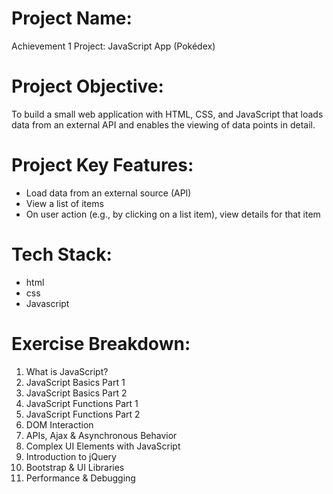 # Project Name:
Achievement 1 Project: JavaScript App (Pokédex)

# Project Objective:
To build a small web application with HTML, CSS, and JavaScript that loads
data from an external API and enables the viewing of data points in detail.

# Project Key Features:
* Load data from an external source (API)
* View a list of items
* On user action (e.g., by clicking on a list item), view details for that item

# Tech Stack:
* html
* css
* Javascript

# Exercise Breakdown:
1. What is JavaScript?
2. JavaScript Basics Part 1
3. JavaScript Basics Part 2
4. JavaScript Functions Part 1
5. JavaScript Functions Part 2
6. DOM Interaction
7. APIs, Ajax & Asynchronous Behavior
8. Complex UI Elements with JavaScript
9. Introduction to jQuery
10. Bootstrap & UI Libraries
11. Performance & Debugging
